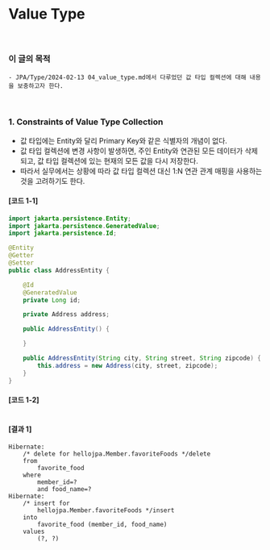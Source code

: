 # Value Type
<br/>

### 이 글의 목적
    - JPA/Type/2024-02-13 04_value_type.md에서 다루었던 값 타입 컬렉션에 대해 내용을 보충하고자 한다.
<br/>

### 1. Constraints of Value Type Collection
- 값 타입에는 Entity와 달리 Primary Key와 같은 식별자의 개념이 없다.
- 값 타입 컬렉션에 변경 사항이 발생하면, 주인 Entity와 연관된 모든 데이터가 삭제되고, 값 타입 컬렉션에 있는 현재의 모든 값을 다시 저장한다.
- 따라서 실무에서는 상황에 따라 값 타입 컬렉션 대신 1:N 연관 관계 매핑을 사용하는 것을 고려하기도 한다.
#### [코드 1-1]
```java
import jakarta.persistence.Entity;
import jakarta.persistence.GeneratedValue;
import jakarta.persistence.Id;

@Entity
@Getter
@Setter
public class AddressEntity {

    @Id
    @GeneratedValue
    private Long id;

    private Address address;

    public AddressEntity() {

    }

    public AddressEntity(String city, String street, String zipcode) {
        this.address = new Address(city, street, zipcode);
    }
}
```
#### [코드 1-2]
```java

```
#### [결과 1]
```plaintext
Hibernate: 
    /* delete for hellojpa.Member.favoriteFoods */delete 
    from
        favorite_food 
    where
        member_id=? 
        and food_name=?
Hibernate: 
    /* insert for
        hellojpa.Member.favoriteFoods */insert 
    into
        favorite_food (member_id, food_name) 
    values
        (?, ?)
```
